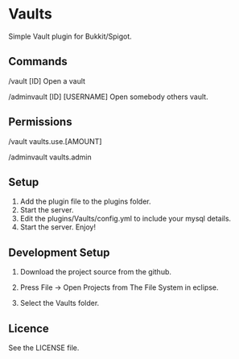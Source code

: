 # Vaults
Simple Vault plugin for Bukkit/Spigot. 

## Commands
/vault [ID] Open a vault


/adminvault [ID] [USERNAME] Open somebody others vault.



## Permissions

/vault vaults.use.[AMOUNT] 

/adminvault vaults.admin

## Setup

1. Add the plugin file to the plugins folder.
2. Start the server.
3. Edit the plugins/Vaults/config.yml to include your mysql details.
3. Start the server. Enjoy!

## Development Setup

1. Download the project source from the github.

2. Press File -> Open Projects from The File System in eclipse.

3. Select the Vaults folder.

## Licence

See the LICENSE file.
